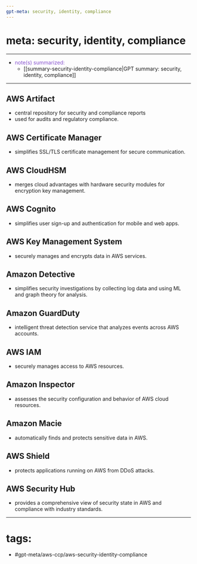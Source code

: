 ```yaml
---
gpt-meta: security, identity, compliance
---
```

# meta: security, identity, compliance
--- 
- <span style='color:#8854d0'>note(s) summarized: </span>
	- [[summary-security-identity-compliance|GPT summary: security, identity, compliance]]
--- 
## AWS Artifact 
- central repository for security and compliance reports
- used for audits and regulatory compliance.
## AWS Certificate Manager
- simplifies SSL/TLS certificate management for secure communication.
## AWS CloudHSM 
- merges cloud advantages with hardware security modules for encryption key management.
## AWS Cognito 
- simplifies user sign-up and authentication for mobile and web apps.
## AWS Key Management System 
- securely manages and encrypts data in AWS services.
## Amazon Detective 
- simplifies security investigations by collecting log data and using ML and graph theory for analysis.
## Amazon GuardDuty 
- intelligent threat detection service that analyzes events across AWS accounts.
## AWS IAM
- securely manages access to AWS resources.
## Amazon Inspector 
- assesses the security configuration and behavior of AWS cloud resources.
## Amazon Macie 
- automatically finds and protects sensitive data in AWS.
## AWS Shield 
- protects applications running on AWS from DDoS attacks.
## AWS Security Hub 
- provides a comprehensive view of security state in AWS and compliance with industry standards.
---
# tags:
- #gpt-meta/aws-ccp/aws-security-identity-compliance